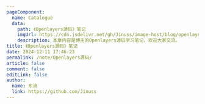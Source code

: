```yaml
---
pageComponent:
  name: Catalogue
  data:
    path: 《Openlayers源码》笔记
    imgUrl: https://cdn.jsdelivr.net/gh/Jinuss/image-host/blog/openlayers_logo.svg 
    description: 本章内容是博主的Openlayers源码学习笔记，欢迎大家交流。
title: 《Openlayers源码》笔记
date: 2024-12-11 17:46:23
permalink: /note/Openlayers源码/
article: false
comment: false
editLink: false
author:
  name: 东流
  link: https://github.com/Jinuss
---
```


